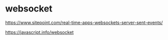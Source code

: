 # websocket

https://www.sitepoint.com/real-time-apps-websockets-server-sent-events/

https://javascript.info/websocket